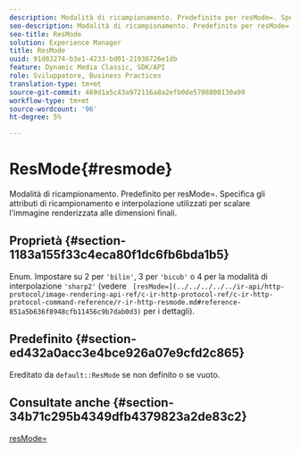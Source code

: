 ```yaml
---
description: Modalità di ricampionamento. Predefinito per resMode=. Specifica gli attributi di ricampionamento e interpolazione utilizzati per scalare l'immagine renderizzata alle dimensioni finali.
seo-description: Modalità di ricampionamento. Predefinito per resMode=. Specifica gli attributi di ricampionamento e interpolazione utilizzati per scalare l'immagine renderizzata alle dimensioni finali.
seo-title: ResMode
solution: Experience Manager
title: ResMode
uuid: 91d83274-b3e1-4233-bd01-21936726e1db
feature: Dynamic Media Classic, SDK/API
role: Sviluppatore, Business Practices
translation-type: tm+mt
source-git-commit: 469d1a5c43a972116a8a2efb0de5708800130a99
workflow-type: tm+mt
source-wordcount: '96'
ht-degree: 5%

---
```



# ResMode{#resmode}

Modalità di ricampionamento. Predefinito per resMode=. Specifica gli attributi di ricampionamento e interpolazione utilizzati per scalare l&#39;immagine renderizzata alle dimensioni finali.

## Proprietà {#section-1183a155f33c4eca80f1dc6fb6bda1b5}

Enum. Impostare su 2 per `'bilin'`, 3 per `'bicub'` o 4 per la modalità di interpolazione `'sharp2'` (vedere ` [resMode=](../../../../../ir-api/http-protocol/image-rendering-api-ref/c-ir-http-protocol-ref/c-ir-http-protocol-command-reference/r-ir-http-resmode.md#reference-851a5b636f8948cfb11456c9b7dab0d3)` per i dettagli).

## Predefinito {#section-ed432a0acc3e4bce926a07e9cfd2c865}

Ereditato da `default::ResMode` se non definito o se vuoto.

## Consultate anche {#section-34b71c295b4349dfb4379823a2de83c2}

[resMode=](../../../../../ir-api/http-protocol/image-rendering-api-ref/c-ir-http-protocol-ref/c-ir-http-protocol-command-reference/r-ir-http-resmode.md#reference-851a5b636f8948cfb11456c9b7dab0d3)
